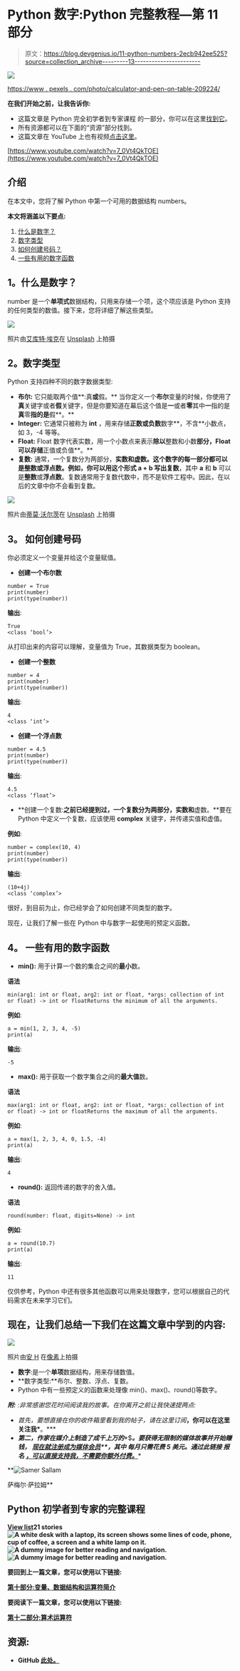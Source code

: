 # Python 数字:Python 完整教程—第 11 部分

> 原文：<https://blog.devgenius.io/11-python-numbers-2ecb942ee525?source=collection_archive---------13----------------------->

![](img/3e26daca161ac23abac65ad002a6f34f.png)

[https://www . pexels . com/photo/calculator-and-pen-on-table-209224/](https://www.pexels.com/photo/calculator-and-pen-on-table-209224/)

**在我们开始之前，让我告诉你:**

*   这篇文章是 Python 完全初学者到专家课程
    的一部分，你可以在这里[找到它](https://medium.com/@samersallam92/python-complete-beginner-to-expert-course-f7626916df30)。
*   所有资源都可以在下面的“资源”部分找到。
*   这篇文章在 YouTube 上也有视频[点击这里](https://www.youtube.com/watch?v=7_0Vt4QkTOE)。

[https://www.youtube.com/watch?v=7_0Vt4QkTOE](https://www.youtube.com/watch?v=7_0Vt4QkTOE)

## 介绍

在本文中，您将了解 Python 中第一个可用的数据结构 numbers。

**本文将涵盖以下要点:**

1.  [什么是数字？](#760b)
2.  [数字类型](#6ae5)
3.  [如何创建号码？](#0473)
4.  [一些有用的数字函数](#b0b8)

## **1。什么是数字？**

number 是一个**单项式**数据结构，只用来存储一个项，这个项应该是 Python 支持的任何类型的数值。接下来，您将详细了解这些类型。

![](img/3ed24a2c0757ccd1a99b290787f52a5f.png)

照片由[艾库特·埃克](https://unsplash.com/@aykuteke?utm_source=unsplash&utm_medium=referral&utm_content=creditCopyText)在 [Unsplash](https://unsplash.com/s/photos/numbers?utm_source=unsplash&utm_medium=referral&utm_content=creditCopyText) 上拍摄

## **2。数字类型**

Python 支持四种不同的数字数据类型:

*   **布尔:**
    它只能取两个值**:真**或**假。**
    当你定义一个**布尔**变量的时候，你使用了**真**关键字或者**假**关键字，但是你要知道在幕后这个值是**一**或者**零**其中**一**指的是**真**零**指的是**假**。**
*   **Integer:**
    它通常只被称为 **int** ，用来存储**正数或负数**数字**，不含**小数点，如 3，-4 等等。
*   **Float:**
    Float 数字代表实数，用一个小数点来表示**除以**整数和小数**部分，Float 可以存储**正值或负值**。**
*   **复数:**
    通常，一个复数分为两部分，**实数和虚数。这个数字的每一部分都可以是整数或浮点数。**例如，你可以用这个形式 **a + b** 写出**复数**，其中 **a** 和 **b** 可以是**整数**或**浮点数**。复数通常用于复数代数中，而不是软件工程中。因此，在以后的文章中你不会看到复数。

![](img/b77221102a262a605951947cfb181596.png)

照片由[蒂莫·沃尔茨](https://unsplash.com/@magict1911?utm_source=unsplash&utm_medium=referral&utm_content=creditCopyText)在 [Unsplash](https://unsplash.com/s/photos/complex?utm_source=unsplash&utm_medium=referral&utm_content=creditCopyText) 上拍摄

## **3。** **如何创建号码**

你必须定义一个变量并给这个变量赋值。

*   **创建一个布尔数**

```
number = True
print(number)
print(type(number))
```

**输出**:

```
True
<class ‘bool’>
```

从打印出来的内容可以理解，变量值为 True，其数据类型为 boolean。

*   **创建一个整数**

```
number = 4
print(number)
print(type(number))
```

**输出**:

```
4
<class ‘int’>
```

*   **创建一个浮点数**

```
number = 4.5
print(number)
print(type(number))
```

**输出**:

```
4.5
<class ‘float’>
```

*   **创建一个复数:**之前已经提到过，一个复数分为两部分，**实数**和**虚数。**要在 Python 中定义一个复数，应该使用 **complex** 关键字，并传递实值和虚值。

**例如**:

```
number = complex(10, 4)
print(number)
print(type(number))
```

**输出**:

```
(10+4j)
<class ‘complex’>
```

很好，到目前为止，你已经学会了如何创建不同类型的数字。

现在，让我们了解一些在 Python 中与数字一起使用的预定义函数。

## **4。** **一些有用的数字函数**

*   **min():** 用于计算一个数的集合之间的**最小**数。

**语法**

```
min(arg1: int or float, arg2: int or float, *args: collection of int or float) -> int or floatReturns the minimum of all the arguments.
```

**例如**:

```
a = min(1, 2, 3, 4, -5)
print(a)
```

**输出**:

```
-5
```

*   **max():** 用于获取一个数字集合之间的**最大值**数。

**语法**

```
max(arg1: int or float, arg2: int or float, *args: collection of int or float) -> int or floatReturns the maximum of all the arguments.
```

**例如**:

```
a = max(1, 2, 3, 4, 0, 1.5, -4)
print(a)
```

**输出**:

```
4 
```

*   **round():** 返回传递的数字的舍入值。

**语法**

```
round(number: float, digits=None) -> int
```

**例如**:

```
a = round(10.7)
print(a)
```

**输出**:

```
11
```

仅供参考，Python 中还有很多其他函数可以用来处理数字，您可以根据自己的代码需求在未来学习它们。

## 现在，让我们总结一下我们在这篇文章中学到的内容:

![](img/31163a52160e5f9c6653170385493d76.png)

照片由[安 H](https://www.pexels.com/@ann-h-45017/) 在[像素](https://www.pexels.com/)上拍摄

*   **数字**:是一个**单项**数据结构，用来存储数值。
*   **数字类型:**布尔、整数、浮点、复数。
*   Python 中有一些预定义的函数来处理像 min()、max()、round()等数字。

***附:*** *:非常感谢您花时间阅读我的故事。在你离开之前让我快速提两点:*

*   *首先，要想直接在你的收件箱里看到我的帖子，请在这里订阅*[](https://medium.com/@samersallam92/subscribe)**，你可以在这里关注我*[](https://medium.com/@samersallam92)**。***
*   ***第二，作家在媒介上制造了成千上万的****$****。要获得无限制的媒体故事并开始赚钱，* [***现在就注册成为媒体会员***](https://medium.com/@samersallam92/membership)**，其中* *每月只需花费 5 美元。通过此链接* *报名* [***，可以直接支持我，不需要你额外付费。***](https://medium.com/@samersallam92/membership)***

**![Samer Sallam](img/7d756fa3da76843e747e5ecde71b84d0.png)

萨梅尔·萨拉姆** 

## **Python 初学者到专家的完整课程**

**[View list](https://medium.com/@samersallam92/list/python-complete-beginner-to-expert-course-32d3a941c05e?source=post_page-----2ecb942ee525--------------------------------)****21 stories****![A white desk with a laptop, its screen shows some lines of code, phone, cup of coffee, a screen and a white lamp on it.](img/a990b710cc6c33085894453e6e0b10b9.png)****![A dummy image for better reading and navigation.](img/6423d57aa5d56c05169d2738a1592214.png)****![A dummy image for better reading and navigation.](img/f8ba979ab77abc24ff23c97dc0499b45.png)**

**要回到上一篇文章，您可以使用以下链接:**

**[第十部分:变量、数据结构和运算符简介](/10-introduction-to-variables-data-structures-and-operators-in-python-1d434a401f71)**

**要阅读下一篇文章，您可以使用以下链接:**

**[第十二部分:算术运算符](/12-arithmetic-operators-in-python-711990e3ae47)**

## ****资源:****

*   **GitHub [**此处。**](https://github.com/samersallam/python-complete-beginner-to-expert-course/tree/main/Python%20Numbers)**